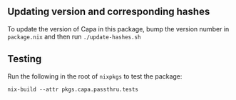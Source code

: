 ## Updating version and corresponding hashes

To update the version of Capa in this package, bump the version number in `package.nix` and then run `./update-hashes.sh`

## Testing

Run the following in the root of `nixpkgs` to test the package:

```
nix-build --attr pkgs.capa.passthru.tests
```
